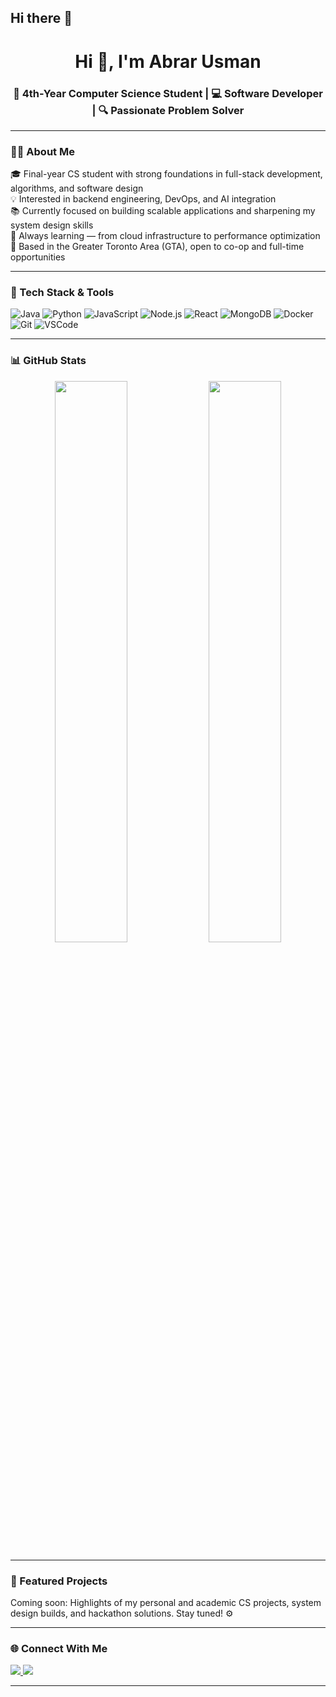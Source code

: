 ## Hi there 👋

<h1 align="center">Hi 👋, I'm Abrar Usman</h1>
<h3 align="center">🚀 4th-Year Computer Science Student | 💻 Software Developer | 🔍 Passionate Problem Solver</h3>

---

### 👨‍💻 About Me

🎓 Final-year CS student with strong foundations in full-stack development, algorithms, and software design  
💡 Interested in backend engineering, DevOps, and AI integration  
📚 Currently focused on building scalable applications and sharpening my system design skills  
🌱 Always learning — from cloud infrastructure to performance optimization  
📍 Based in the Greater Toronto Area (GTA), open to co-op and full-time opportunities

---

### 🧰 Tech Stack & Tools

![Java](https://img.shields.io/badge/-Java-007396?style=for-the-badge&logo=java&logoColor=white)
![Python](https://img.shields.io/badge/-Python-3776AB?style=for-the-badge&logo=python&logoColor=white)
![JavaScript](https://img.shields.io/badge/-JavaScript-F7DF1E?style=for-the-badge&logo=javascript&logoColor=black)
![Node.js](https://img.shields.io/badge/-Node.js-339933?style=for-the-badge&logo=nodedotjs&logoColor=white)
![React](https://img.shields.io/badge/-React-61DAFB?style=for-the-badge&logo=react&logoColor=black)
![MongoDB](https://img.shields.io/badge/-MongoDB-47A248?style=for-the-badge&logo=mongodb&logoColor=white)
![Docker](https://img.shields.io/badge/-Docker-2496ED?style=for-the-badge&logo=docker&logoColor=white)
![Git](https://img.shields.io/badge/-Git-F05032?style=for-the-badge&logo=git&logoColor=white)
![VSCode](https://img.shields.io/badge/-VSCode-007ACC?style=for-the-badge&logo=visual-studio-code&logoColor=white)

---

### 📊 GitHub Stats

<p align="center">
  <img src="https://github-readme-stats.vercel.app/api?username=abrarahmed04&show_icons=true&theme=tokyonight" width="48%" />
  <img src="https://github-readme-stats.vercel.app/api/top-langs/?username=abrarahmed04&layout=compact&theme=tokyonight" width="48%" />
</p>

---

### 📌 Featured Projects

Coming soon: Highlights of my personal and academic CS projects, system design builds, and hackathon solutions. Stay tuned! ⚙️

---

### 🌐 Connect With Me

<a href="https://www.linkedin.com/in/abrar-usman-6599571b9/" target="_blank">
  <img src="https://img.shields.io/badge/LinkedIn-Abrar%20Usman-0A66C2?style=for-the-badge&logo=linkedin&logoColor=white" />
</a>
<a href="mailto:abrarusman04@gmail.com" target="_blank">
  <img src="https://img.shields.io/badge/Email-abrarusman04@gmail.com-D14836?style=for-the-badge&logo=gmail&logoColor=white" />
</a>

---



